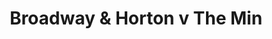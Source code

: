 ---
year: "1992"
serialNumber: "0148" 
game: "Broadway & Horton"
title: "Broadway & Horton v The Min"
gameLocation: "Horton Cross"
gameDate: "/1992"
result: ""
resultType: ""
type: "game"
---